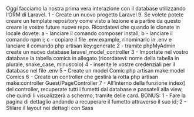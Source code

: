 Oggi facciamo la nostra prima vera interazione con il database utilizzando l’ORM di Laravel.
1 - Create un nuovo progetto Laravel 9. Se volete potete creare un template repository come visto a lezione e a partire da questo creare le vostre future nuove repo. Ricordatevi che quando le clonate in locale dovete:
a - lanciare il comando composer install;
b - lanciare il comando npm i;
c - copiare il file .env.example, rinominarlo in .env e lanciare il comando php artisan key:generate
2 - tramite phpMyAdmin create un nuovo database laravel_model_controller
3 - Importate nel vostro database la tabella comics in allegato (ricordatevi: nome della tabella in plurale, snake_case, minuscolo)
4 - inserite le vostre credenziali per il database nel file .env
5 - Create un model Comic php artisan make:model Comics 
6 - Create un controller che gestirà la rotta php artisan make:controller Guest/PageController
7 - All’interno della funzione index() del controller, recuperate tutti i fumetti dal database e passateli alla view, che quindi li visualizzerà a schermo, tramite delle card.
BONUS:
1 - Fare la pagina di dettaglio andando a recuperare il fumetto attraverso il suo id;
2 - Stilare il layout nei dettagli con Sass
